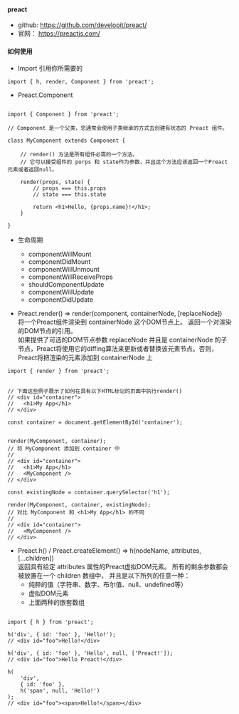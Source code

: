 #### preact
* github: https://github.com/developit/preact/
* 官网： https://preactjs.com/
#### 如何使用
* Import 引用你所需要的
```
import { h, render, Component } from 'preact';

``` 

* Preact.Component

```

import { Component } from 'preact';

// Component 是一个父类，您通常会使用子类继承的方式去创建有状态的 Preact 组件。

class MyComponent extends Component {

    // render() 方法是所有组件必需的一个方法。
    // 它可以接受组件的 porps 和 state作为参数，并且这个方法应该返回一个Preact元素或者返回null。
    
    render(props, state) {
        // props === this.props
        // state === this.state

        return <h1>Hello, {props.name}!</h1>;
    }

}

```

* 生命周期
    * componentWillMount
    * componentDidMount	
    * componentWillUnmount
    * componentWillReceiveProps
    * shouldComponentUpdate
    * componentWillUpdate
    * componentDidUpdate

* Preact.render() => render(component, containerNode, [replaceNode]) <br/> 
将一个Preact组件渲染到 containerNode 这个DOM节点上。 返回一个对渲染的DOM节点的引用。<br/>
如果提供了可选的DOM节点参数 replaceNode 并且是 containerNode 的子节点，Preact将使用它的diffing算法来更新或者替换该元素节点。否则，Preact将把渲染的元素添加到 containerNode 上

```
import { render } from 'preact';


// 下面这些例子展示了如何在具有以下HTML标记的页面中执行render()
// <div id="container">
//   <h1>My App</h1>
// </div>

const container = document.getElementById('container');


render(MyComponent, container);
// 将 MyComponent 添加到 container 中
//
// <div id="container">
//   <h1>My App</h1>
//   <MyComponent />
// </div>

const existingNode = container.querySelector('h1');

render(MyComponent, container, existingNode);
// 对比 MyComponent 和 <h1>My App</h1> 的不同
//
// <div id="container">
//   <MyComponent />
// </div>

```

* Preact.h() / Preact.createElement() => h(nodeName, attributes, [...children])<br/>返回具有给定 attributes 属性的Preact虚拟DOM元素。
所有的剩余参数都会被放置在一个 children 数组中， 并且是以下所列的任意一种：
    * 纯粹的值（字符串、数字、布尔值、null、undefined等）
    * 虚拟DOM元素
    * 上面两种的嵌套数组

```

import { h } from 'preact';

h('div', { id: 'foo' }, 'Hello!');
// <div id="foo">Hello!</div>

h('div', { id: 'foo' }, 'Hello', null, ['Preact!']);
// <div id="foo">Hello Preact!</div>

h(
    'div',
    { id: 'foo' },
    h('span', null, 'Hello!')
);
// <div id="foo"><span>Hello!</span></div>

```